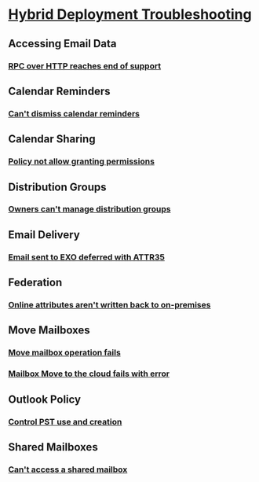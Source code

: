 # [Hybrid Deployment Troubleshooting](../exchange-hybrid.md)

## Accessing Email Data
### [RPC over HTTP reaches end of support](../accessing-email-data/rpc-over-http-end-of-support.md)

## Calendar Reminders
### [Can't dismiss calendar reminders](../calendar-reminders/cannot-dismiss-outlook-calendar-reminders.md)

## Calendar Sharing
### [Policy not allow granting permissions](../calendar-sharing/policy-permissions-issue.md)

## Distribution Groups
### [Owners can't manage distribution groups](../distribution-groups/cannot-manage-dg.md)

## Email Delivery
### [Email sent to EXO deferred with ATTR35](../email-delivery/wrong-office-365-region-exo.md)

## Federation
### [Online attributes aren't written back to on-premises](../federation/attribute-not-written-to-azure-ad.md)

## Move Mailboxes
### [Move mailbox operation fails](../move-mailboxes/hybrid-move-fails.md)
### [Mailbox Move to the cloud fails with error](../move-mailboxes/mailbox-move-to-cloud-fail-with-error.md)

## Outlook Policy
### [Control PST use and creation](../outlook-policy/control-pst-use.md)

## Shared Mailboxes
### [Can't access a shared mailbox](../shared-mailboxes/cannot-access-mailbox.md)